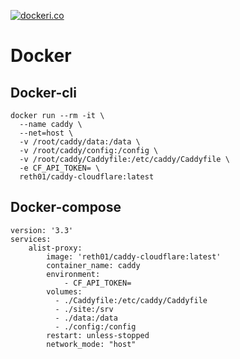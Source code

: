 [![dockeri.co](https://dockerico.blankenship.io/image/reth01/caddy-cloudflare)](https://hub.docker.com/r/reth01/caddy-cloudflare)

# Docker
## Docker-cli
```
docker run --rm -it \
  --name caddy \
  --net=host \
  -v /root/caddy/data:/data \
  -v /root/caddy/config:/config \
  -v /root/caddy/Caddyfile:/etc/caddy/Caddyfile \
  -e CF_API_TOKEN= \
  reth01/caddy-cloudflare:latest
```

## Docker-compose
```
version: '3.3'
services:
    alist-proxy:
        image: 'reth01/caddy-cloudflare:latest'
        container_name: caddy
        environment:
            - CF_API_TOKEN=
        volumes:
          - ./Caddyfile:/etc/caddy/Caddyfile
          - ./site:/srv
          - ./data:/data
          - ./config:/config
        restart: unless-stopped
        network_mode: "host"
```

